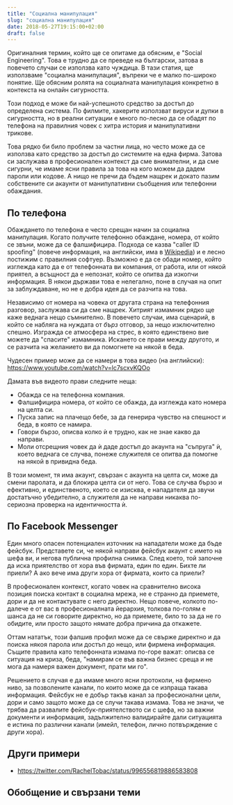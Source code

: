 ```yaml
---
title: "Социална манипулация"
slug: "социална манипулация"
date: 2018-05-27T19:15:00+02:00
draft: false
---
```


Оригиналния термин, който ще се опитаме да обясним, е "Social Engineering". Това е трудно да се преведе на български, затова в повечето случаи се използва като чуждица. В тази статия, ще използваме "социална манипулация", въпреки че е малко по-широко понятие. Ще обясним ролята на социалната манипулация конкретно в контекста на онлайн сигурността.

Този подход е може би най-успешното средство за достъп до определена система. По филмите, хакерите използват вируси и дупки в сигурността, но в реални ситуации е много по-лесно да се обадят по телефона на правилния човек с хитра история и манипулативни трикове.

Това рядко би било проблем за частни лица, но често може да се използва като средство за достъп до системите на една фирма. Затова си заслужава в професионален контекст да сме внимателни, и да сме сигурни, че имаме ясни правила за това на кого можем да дадем пароли или кодове. А нищо не пречи да бъдем нащрек и докато пазим собствените си акаунти от манипулативни съобщения или телефонни обаждания.

## По телефона

Обаждането по телефона е често срещан начин за социална манипулация. Когато получите телефонно обаждане, номера, от който се звъни, може да се фалшифицира. Подхода се казва "caller ID spoofing" (повече информация, на английски, има в [Wikipedia](https://en.wikipedia.org/wiki/Caller_ID_spoofing)) и е лесно постижим с правилния софтуер. Възможно е да се обади номер, който изглежда като да е от телефонната ви компания, от работа, или от някой приятел, а всъщност да е непознат, който се опитва да изкопчи информация. В някои държави това е нелегално, поне в случая на опит за заблуждаване, но не е добра идея да се разчита на това.

Независимо от номера на човека от другата страна на телефонния разговор, заслужава си да сме нащрек. Хитрият измамник рядко ще каже веднага нещо съмнително. В повечето случаи, има сценарий, в който се набляга на нуждата от *бърз* отговор, за нещо изключително спешно. Изгражда се атмосфера на стрес, в която единствено вие можете да "спасите" измамника. Искането се прави между другото, и се разчита на желанието ви да помогнете на някой в беда.

Чудесен пример може да се намери в това видео (на английски): https://www.youtube.com/watch?v=lc7scxvKQOo

Дамата във видеото прави следните неща:

- Обажда се на телефонна компания.
- Фалшифицира номера, от който се обажда, да изглежда като номера на целта си.
- Пуска запис на плачещо бебе, за да генерира чувство на спешност и беда, в която се намира.
- Говори бързо, описва колко ѝ е трудно, как не знае какво да направи.
- Моли отсрещния човек да ѝ даде достъп до акаунта на "съпруга" ѝ, което веднага се случва, понеже служителя се опитва да помогне на някой в привидна беда.

В този момент, тя има акаунт, свързан с акаунта на целта си, може да смени паролата, и да блокира целта си от него. Това се случва бързо и ефективно, и единственото, което се изисква, е нападателя да звучи достатъчно убедително, а служителя да не направи никаква по-сериозна проверка на идентичността ѝ.

## По Facebook Messenger

Един много опасен потенциален източник на нападатели може да бъде фейсбук. Представете си, че някой направи фейсбук акаунт с името на шефа ви, и негова публична профилна снимка. След което, той започне да иска приятелство от хора във фирмата, един по един. Бихте ли приели? А ако вече има други хора от фирмата, които са приели?

В професионален контекст, когато човек на сравнително висока позиция поиска контакт в социална мрежа, не е странно да приемете, дори и да не контактувате с него директно. Нещо повече, колкото по-далече е от вас в професионалната йерархия, толкова по-голям е шанса да не си говорите директно, но да приемете, било то за да не го обидите, или просто защото нямате добра причина да откажете.

Оттам нататък, този фалшив профил може да се свърже директно и да поиска някоя парола или достъп до нещо, или фирмена информация. Същите правила като телефонната измама по-горе важат: описва се ситуация на криза, беда, "намирам се във важна бизнес среща и не мога да намеря важен документ, прати ми го".

Решението в случая е да имаме много ясни протоколи, на фирмено ниво, за позволените канали, по които може да се изпраща такава информация. Фейсбук не е добър такъв канал за професионални цели, дори и само защото може да се случи такава измама. Това не значи, че трябва да развалите фейсбук-приятелството си с шефа, но за важни документи и информация, задължително валидирайте дали ситуацията е истина по различни канали (имейл, телефон, лично потвърждение с други хора).

## Други примери

- https://twitter.com/RachelTobac/status/996556819886583808

## Обобщение и свързани теми
